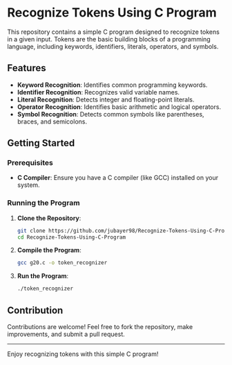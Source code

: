 # Recognize Tokens Using C Program

This repository contains a simple C program designed to recognize tokens in a given input. Tokens are the basic building blocks of a programming language, including keywords, identifiers, literals, operators, and symbols.

## Features

- **Keyword Recognition**: Identifies common programming keywords.
- **Identifier Recognition**: Recognizes valid variable names.
- **Literal Recognition**: Detects integer and floating-point literals.
- **Operator Recognition**: Identifies basic arithmetic and logical operators.
- **Symbol Recognition**: Detects common symbols like parentheses, braces, and semicolons.

## Getting Started

### Prerequisites

- **C Compiler**: Ensure you have a C compiler (like GCC) installed on your system.

### Running the Program

1. **Clone the Repository**:
   ```bash
   git clone https://github.com/jubayer98/Recognize-Tokens-Using-C-Program.git
   cd Recognize-Tokens-Using-C-Program
   ```

2. **Compile the Program**:
   ```bash
   gcc g20.c -o token_recognizer
   ```

3. **Run the Program**:
   ```bash
   ./token_recognizer
   ```

## Contribution

Contributions are welcome! Feel free to fork the repository, make improvements, and submit a pull request.

---

Enjoy recognizing tokens with this simple C program!
